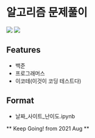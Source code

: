 # 알고리즘 문제풀이


<img src="https://img.shields.io/badge/백준-Blue?style=round-square&logo=BookStack&logoColor=white"/></a>
<img src="https://img.shields.io/badge/프로그래머스-Blue?style=round-square&logo=BookStack&logoColor=white"/></a>


## Features

- 백준
- 프로그래머스
- 이코테(이것이 코딩 테스트다)


## Format

- 날짜_사이트_난이도.ipynb







** Keep Going! from 2021 Aug ** 